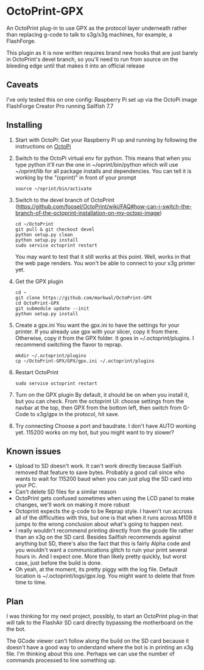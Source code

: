 # OctoPrint-GPX
An OctoPrint plug-in to use GPX as the protocol layer underneath rather than
replacing g-code to talk to s3g/x3g machines, for example, a FlashForge.

This plugin as it is now written requires brand new hooks that are just barely
in OctoPrint's devel branch, so you'll need to run from source on the bleeding
edge until that makes it into an official release

## Caveats
I've only tested this on one config:
Raspberry Pi set up via the OctoPi image
FlashForge Creator Pro running Sailfish 7.7

## Installing
1. Start with OctoPi: Get your Raspberry Pi up and running by following the
   instructions on [OctoPi](https://github.com/guysoft/OctoPi)

2. Switch to the OctoPi virtual env for python. This means that when you type
   python it'll run the one in ~/oprint/bin/python which will use ~/oprint/lib
   for all package installs and dependencies.  You can tell it is working by the
    "(oprint)" in front of your prompt
    ```
    source ~/oprint/bin/activate
    ```

3. Switch to the devel branch of OctoPrint
  (https://github.com/foosel/OctoPrint/wiki/FAQ#how-can-i-switch-the-branch-of-the-octoprint-installation-on-my-octopi-image)
    ```
    cd ~/OctoPrint
    git pull & git checkout devel
    python setup.py clean
    python setup.py install
    sudo service octoprint restart
    ```

    You may want to test that it still works at this point.  Well, works in that
    the web page renders.  You won't be able to connect to your x3g printer yet.

4. Get the GPX plugin
    ```
    cd ~
    git clone https://github.com/markwal/OctoPrint-GPX
    cd OctoPrint-GPX
    git submodule update --init
    python setup.py install
    ```

5. Create a gpx.ini
    You want the gpx.ini to have the settings for your printer.  If you already use
    gpx with your slicer, copy it from there.  Otherwise, copy it from the GPX
    folder.  It goes in ~/.octoprint/plugins.  I recommend switching the flavor to
    reprap.
    ```
    mkdir ~/.octoprint/plugins
    cp ~/OctoPrint-GPX/GPX/gpx.ini ~/.octoprint/plugins
    ```

6. Restart OctoPrint
    ```
    sudo service octoprint restart
    ```

7. Turn on the GPX plugin
    By default, it should be on when you install it, but you can check. From the
    octoprint UI: choose settings from the navbar at the top, then GPX from
    the bottom left, then switch from G-Code to x3g/gpx in the protocol, hit save.

8. Try connecting
    Choose a port and baudrate.  I don't have AUTO working yet.  115200 works
    on my bot, but you might want to try slower?

## Known issues
* Upload to SD doesn't work.  It can't work directly because SailFish removed
  that feature to save bytes.  Probably a good call since who wants to wait for
  115200 baud when you can just plug the SD card into your PC.
* Can't delete SD files for a similar reason
* OctoPrint gets confused sometimes when using the LCD panel to make changes,
  we'll work on making it more robust
* Octoprint expects the g-code to be Reprap style.  I haven't run accross all of
  the difficulties with this, but one is that when it runs across M109 it jumps
  to the wrong conclusion about what's going to happen next.
* I really wouldn't recommend printing directly from the gcode file rather than
  an x3g on the SD card.  Besides Sailfish recommends against anything but SD,
  there's also the fact that this is fairly Alpha code and you wouldn't want a
  communications glitch to ruin your print several hours in. And I expect one.
  More than likely pretty quickly, but worst case, just before the build is
  done. 
* Oh yeah, at the moment, its pretty piggy with the log file.  Default location
  is ~/.octoprint/logs/gpx.log.  You might want to delete that from time to
  time.
  
## Plan

I was thinking for my next project, possibly, to start an OctoPrint plug-in
that will talk to the FlashAir SD card directly bypassing the motherboard on
the the bot.

The GCode viewer can't follow along the build on the SD card because it doesn't
have a good way to understand where the bot is in printing an x3g file.  I'm
thinking about this one.  Perhaps we can use the number of commands processed to
line something up.

